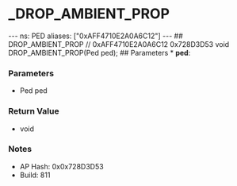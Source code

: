 # _DROP_AMBIENT_PROP

--- ns: PED aliases: ["0xAFF4710E2A0A6C12"] --- ## DROP_AMBIENT_PROP  // 0xAFF4710E2A0A6C12 0x728D3D53 void DROP_AMBIENT_PROP(Ped ped);  ## Parameters * **ped**:

### Parameters
* Ped ped

### Return Value
* void

### Notes
* AP Hash: 0x0x728D3D53
* Build: 811

